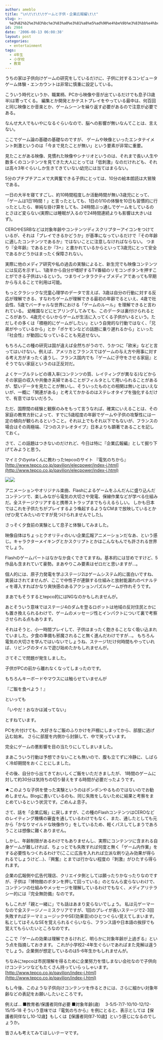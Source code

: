 ```yaml
---
author: ameblo
title: "\n\t\t\t\tゲームと子供・企業広報編\t\t"
slug: >-
  %e3%82%b2%e3%83%bc%e3%83%a0%e3%81%a8%e5%ad%90%e4%be%9b%e3%83%bb%e4%bc%81%e6%a5%ad%e5%ba%83%e5%a0%b1%e7%b7%a8
id: 2984
date: '2006-08-13 06:08:38'
layout: post
categories:
  - entertainment
tags:
  - 4年生
  - 小学校
  - 教育
---
```


うちの家は子供向けゲームの研究をしているだけに、子供に対するコンピュータゲーム体験・エンカウントは非常に慎重に設定している。

こういう時代というか、職業柄、PCから映像や音が出ているだけでも息子(3歳半)は寄ってくる。 編集とか開発とかテストプレイをやっている最中は、何百回と同じ映像とか音楽とか、ゲームシーンを繰り返す必要があるので注意が必要である。

なんせ大人でもいやになるぐらいなので、脳への影響が無いなんてことは、言えない。

ここでゲーム論の基礎の基礎なのですが、 ゲームや映像といったエンタテイメント刺激というのは「今まで見たことが無い」という要素が非常に重要。

見たことがある映像、見慣れた映像やシナリオというのは、それまで長い人生や数多くのコンテンツを見てきた大人にとっては「低刺激」なのだけれども、それは高々3年ぐらいしか生きてきていない幼児には当てはまらない。

5分のプチプチアニメで大興奮できる子供にとっては、10分の絵本朗読は大冒険である。

一日の大半を寝てすごし、約10時間程度しか活動時間が無い3歳児にとって、「ゲームは1日1時間！」と言ったとしても、1日の1/10の体験を10日も習慣的に行ったとしたら、単純な掛け算をしても、24時間ぶっ通しでゲームをしているのとさほど変らない(実際には睡眠が入るので24時間連続よりも影響は大きいはず)。

CEROやESRBなどは対象年齢やコンテンツディスクリプターアイコンをつけているが、それは「プレイできるかどうか」が基準になっているだけで『その年齢に適したコンテンツであるか』ではないことに注意しなければならない。 つまり『全年齢』であるとか『3+』と書かれているからといって3歳児にとって安全であるかどうかはまったく保障されない。

実際に他のメディア研究や私の過去の実験によると、新生児でも映像コンテンツには反応を示すし、1歳半から自分が嗜好するTV番組のリモコンボタンを押すことができる子供はいるという。つまりインタラクティブメディアであっても早期から与えることで利用は可能。

もっとクラシックな児童心理学のデータで言えば、3歳は自分の行動に対する反応が理解できる、すなわちゲームが理解できる最初の年齢でるといえ、4歳で社会性、5歳でバーチャルな世界における「ゲームのルール」を理解できると言われている。 幼稚園などにヒアリングしてみても、このデータは裏付けられるところがあり、4歳児ぐらいからゲームが生活に入ってくる子供がいるという。ただしその多くは「積極的にゲームがしたい」という自発的な行動ではなく、「兄弟がやっているから」とか「ポケモンなどの話題に乗り遅れるから」といった『社会性』が動因になっていることも見逃せない。

もちろんこの種の研究は国が違えば全然ちがうので、うかつに「欧米」などと言ってはいけない。例えば、アメリカとフランスではゲームの与え方や用事に対する考え方がまったく違うし、フランス国内でも『ゲームに子守をさせる家庭』とそうでない家庭というのは正反対だ。

よくケーブルテレビの導入率(コンテンツの質、レイティングが異なる)などからその家庭の収入や共働き夫婦であることがフィルタとして用いられることがあるが、堅いデータを見たことが無いし、そういったものとの相関は無いとはいえないが、一概に「関連がある」と考えてかかるのはステレオタイプを強化するだけで、有意ではないだろう。

ただ、国際間の経験と観察のみをもって言うなれば、確実にいえることは、その家庭の教育方針によって、すでに5歳程度の年齢でゲームや子供の攻撃性には一定の傾向が観られるということ。それ以上でもそれ以下でもないが、フランスの場合はその両極端、『2つのステレオタイプ』日本よりも顕著であることを記しておく。

さて、この話題はつきないのだけれど、今日は特に『企業広報編』として掘り下げてみようと思う。

マイミクのyotaくんに教わったtepcoのサイト 『電気のちから』 [http://www.tepco.co.jp/pavilion/elecpower/index-j.html](http://www.tepco.co.jp/pavilion/elecpower/index-j.html)

![](http://www.tepco.co.jp/pavilion/elecpower/images/head_img1.gif)![](http://www.tepco.co.jp/pavilion/elecpower/images/head_logo.gif) 

アニメーションやオリジナル楽曲、Flashによるゲームをふんだんに盛り込んだコンテンツで、楽しみながら電気の大切さや発電、保線作業などが学べる仕組みだ。全ステージクリアすると携帯ストラップまでもらえるらしい。 しかも日本ではこれを子供たちがプレイするよう喚起するようなCMまで放映しているとか(ぜひ見てみたいのですが見つけられませんでした)。

さっそく夕食前の実験として息子と体験してみました。

映像自体はちょっとクオリティのいい企業広報アニメーションだなあ、という感じ。キャラクターメイキングとかスクリプトとかはこんなもんでも許される世界でしょう。

Flashのゲームパートはなかなか良くできてますね。基本的には甘めですけど、5作品も含まれていて豪勢。まあやりこみ要素はゼロだと思いますが…。

個人的には、原子力発電を学ぶステージ2はゲームシステム的に面白いですね、実装はされてませんが、ここで中性子が連鎖する仕組みと放射能漏れのペナルティを導入すればかなり爽快感のあるアクションパズルゲームが作れそうです。

まあでもそうするとtepco的にはNGなのかもしれませんが。

あとそういう意味ではステージ4のダムを登るロボットは地域の反対住民とかにも置き換えられるわけで、ゲームのメッセージ性とインパクトについて裏で考察させられる点もあります。

それはそうと、小一時間プレイして、子供はまったく飽きることなく吸い込まれていました。夕食の準備も邪魔されること無く進んだわけですが…。 もちろん電気の大切さを学んではいないでしょうね、ステージ1だけ何時間もやっていれば、リビングのタイルで遊び始めたかもしれませんが。

さてそこで問題が発生しました。

子供がPCの前から離れなくなってしまったのです。

もちろんキーボードやマウスには触らせていませんが

『ご飯を食べよう！』

といっても

「いやだ！おなかは減ってない」

とすねています。

PCを片付けても、大好きなご飯のふりかけを戸棚にしまってから、部屋に逃げ込む始末。 さらに部屋を内側から封鎖して、中で笑っています。

完全にゲームの悪影響を目の当たりにしてしまいました。

まあこういう行動は予想できないことも無いので、腹も立てずに冷静に、しばらく冷却期間をおくことにしました。

その後、自分から出てきておいしくご飯をいただきましたが、 1時間のゲームに対して約30分は気持ちの切り替えをする時間が必要だったようです。

★このような子供を使った実験というのはポンポンやるものではないのでお勧めしません。Blogに書いているのも、同じ失敗をしないために結果と考察をまとめているという状況です。ごめんよ息子。

さて、話を「企業広報」に戻しますが、この種のFlashコンテンツはCEROなどのレイティング機構の審査を通しているわけでもなく、また、通したとしても元から「かなりマイルドな映像作り」をしているため、軽くパスしてしまうであろうことは想像に難くありません。

しかし、年齢制限があるわけでもありませんし、実際にコンテンツに含まれる自身ゲームが難しければ、ちょっとでも失敗すれば何度と無く「ゲーム内作業」をする必要性もつくれるわけで(ここに広告を入れれば立派な刷り込み効果が得られるでしょうけど…)、『興奮』とまでは行かない程度の『刺激』がひたすら得られます。

企業の広報側や広告代理店、クリエイタ側としては願ったりかなったりなのですが、子供は『博物館のボタンを押して回っている』のとなんら変らないわけで、コンテンツの仕組みやメッセージを理解しているわけでもなく、メディアリテラシー的には『完全無防備』なのです。

もしこれが「親と一緒に」でも話はあまり変らないでしょう。 私は元ゲーマーなので全ステージノーミスクリアですが、1回のプレイが長いステージで2･3回失敗すればテーマミュージックやSE(効果音)のひとつぐらい覚えてしまいます。 私としてはそんなSEを覚えられるぐらいなら、フランス語や日本語の挨拶でも覚えてもらいたいところなのです。

ここで『ゲームの効果は理解できるけれど、明らかに対象年齢が上過ぎる』という点を指摘しておきます。 これが小学校2-4年生ぐらいであればまた見解は違うでしょう。企業側が想定しているのは5-6年生かもしれませんが。

ちなみにtepcoは市民理解を得るために企業努力を惜しまない会社なので子供向けコンテンツなどもたくさん持っていらっしゃいます。 [http://www.tepco.co.jp/pavilion/index-j.html](http://www.tepco.co.jp/pavilion/index-j.html)

もし今後、このような子供向けコンテンツを作るときには、さらに細かい対象年齢などの表記をお願いしたいところです。

例えば… ■教育者/保護者同伴必要 ■対象年齢(歳) 　3-5/5-7/7-10/10-12/12-15/15-18 そういう意味では『電気のちから』を例にとると、表示としては【保護者同伴なし10-12歳】もしくは【保護者同伴7-10歳】という感じになるのでしょうか。

皆さんも考えてみてほしいテーマです。